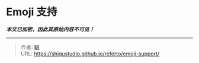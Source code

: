 # Emoji 支持

***本文已加密，因此其原始内容不可见！***

---

> 作者: [聪](https://blog.funvip.live)  
> URL: https://shiqustudio.github.io/referto/emoji-support/  

